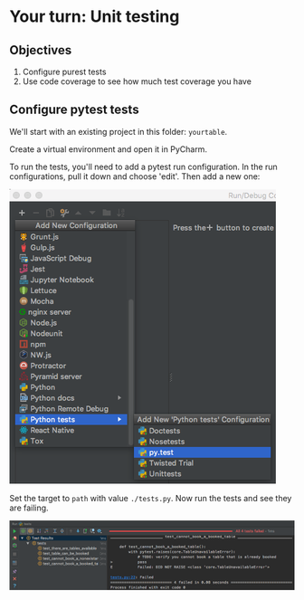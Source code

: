 # Your turn: Unit testing

## Objectives

1. Configure purest tests
2. Use code coverage to see how much test coverage you have

## Configure pytest tests

We'll start with an existing project in this folder: `yourtable`.

Create a virtual environment and open it in PyCharm.

To run the tests, you'll need to add a pytest run configuration. In the run configurations, pull it down and choose 'edit'. Then add a new one:

![](./resources/add.png)

Set the target to `path` with value `./tests.py`. Now run the tests and see they are failing.

![](./resources/failing.png)

